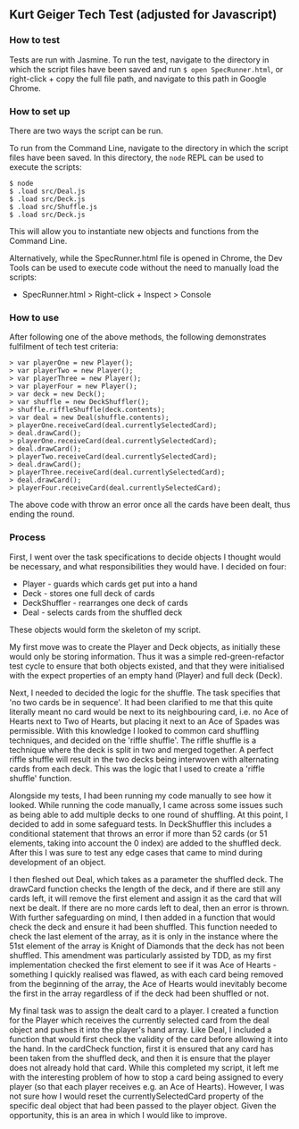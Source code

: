 ## Kurt Geiger Tech Test (adjusted for Javascript)

### How to test

Tests are run with Jasmine.
To run the test, navigate to the directory in which the script files have been saved and run `$ open SpecRunner.html`, or right-click + copy the full file path, and navigate to this path in Google Chrome.

### How to set up

There are two ways the script can be run.

To run from the Command Line, navigate to the directory in which the script files have been saved. In this directory, the `node` REPL can be used to execute the scripts:

  ```
  $ node
  $ .load src/Deal.js
  $ .load src/Deck.js
  $ .load src/Shuffle.js
  $ .load src/Deck.js
  ```

This will allow you to instantiate new objects and functions from the Command Line.

Alternatively, while the SpecRunner.html file is opened in Chrome, the Dev Tools can be used to execute code without the need to manually load the scripts:

  - SpecRunner.html > Right-click + Inspect > Console

### How to use

After following one of the above methods, the following demonstrates fulfilment of tech test criteria:

  ```
  > var playerOne = new Player();
  > var playerTwo = new Player();
  > var playerThree = new Player();
  > var playerFour = new Player();
  > var deck = new Deck();
  > var shuffle = new DeckShuffler();
  > shuffle.riffleShuffle(deck.contents);
  > var deal = new Deal(shuffle.contents);
  > playerOne.receiveCard(deal.currentlySelectedCard);
  > deal.drawCard();
  > playerOne.receiveCard(deal.currentlySelectedCard);
  > deal.drawCard();
  > playerTwo.receiveCard(deal.currentlySelectedCard);
  > deal.drawCard();
  > playerThree.receiveCard(deal.currentlySelectedCard);
  > deal.drawCard();
  > playerFour.receiveCard(deal.currentlySelectedCard);
  ```

 The above code with throw an error once all the cards have been dealt, thus ending the round.

 ### Process

 First, I went over the task specifications to decide objects I thought would be necessary, and what responsibilities they would have. I decided on four:

  - Player - guards which cards get put into a hand
  - Deck - stores one full deck of cards
  - DeckShuffler - rearranges one deck of cards
  - Deal - selects cards from the shuffled deck

These objects would form the skeleton of my script.

My first move was to create the Player and Deck objects, as initially these would only be storing information. Thus it was a simple red-green-refactor test cycle to ensure that both objects existed, and that they were initialised with the expect properties of an empty hand (Player) and full deck (Deck).

Next, I needed to decided the logic for the shuffle. The task specifies that 'no two cards be in sequence'. It had been clarified to me that this quite literally meant no card would be next to its neighbouring card, i.e. no Ace of Hearts next to Two of Hearts, but placing it next to an Ace of Spades was permissible. With this knowledge I looked to common card shuffling techniques, and decided on the 'riffle shuffle'. The riffle shuffle is a technique where the deck is split in two and merged together. A perfect riffle shuffle will result in the two decks being interwoven with alternating cards from each deck. This was the logic that I used to create a 'riffle shuffle' function.  

Alongside my tests, I had been running my code manually to see how it looked. While running the code manually, I came across some issues such as being able to add multiple decks to one round of shuffling. At this point, I decided to add in some safeguard tests. In DeckShuffler this includes a conditional statement that throws an error if more than 52 cards (or 51 elements, taking into account the 0 index) are added to the shuffled deck. After this I was sure to test any edge cases that came to mind during development of an object.

I then fleshed out Deal, which takes as a parameter the shuffled deck. The drawCard function checks the length of the deck, and if there are still any cards left, it will remove the first element and assign it as the card that will next be dealt. If there are no more cards left to deal, then an error is thrown. With further safeguarding on mind, I then added in a function that would check the deck and ensure it had been shuffled. This function needed to check the last element of the array, as it is only in the instance where the 51st element of the array is Knight of Diamonds that the deck has not been shuffled. This amendment was particularly assisted by TDD, as my first implementation checked the first element to see if it was Ace of Hearts - something I quickly realised was flawed, as with each card being removed from the beginning of the array, the Ace of Hearts would inevitably become the first in the array regardless of if the deck had been shuffled or not.

My final task was to assign the dealt card to a player. I created a function for the Player which receives the currently selected card from the deal object and pushes it into the player's hand array. Like Deal, I included a function that would first check the validity of the card before allowing it into the hand. In the cardCheck function, first it is ensured that any card has been taken from the shuffled deck, and then it is ensure that the player does not already hold that card. While this completed my script, it left me with the interesting problem of how to stop a card being assigned to every player (so that each player receives e.g. an Ace of Hearts). However, I was not sure how I would reset the currentlySelectedCard property of the specific deal object that had been passed to the player object. Given the opportunity, this is an area in which I would like to improve. 
